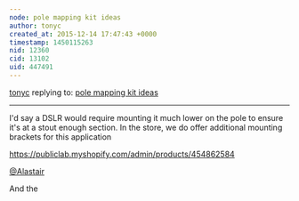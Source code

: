 ```yaml
---
node: pole mapping kit ideas
author: tonyc
created_at: 2015-12-14 17:47:43 +0000
timestamp: 1450115263
nid: 12360
cid: 13102
uid: 447491
---
```




[tonyc](../profile/tonyc) replying to: [pole mapping kit ideas](../notes/tonyc/11-03-2015/pole-mapping-kit-ideas)

----
I'd say a DSLR would require mounting it much lower on the pole to ensure it's at a stout enough section. In the store, we do offer additional mounting brackets for this application

https://publiclab.myshopify.com/admin/products/454862584

[@Alastair](/profile/Alastair)

And the
